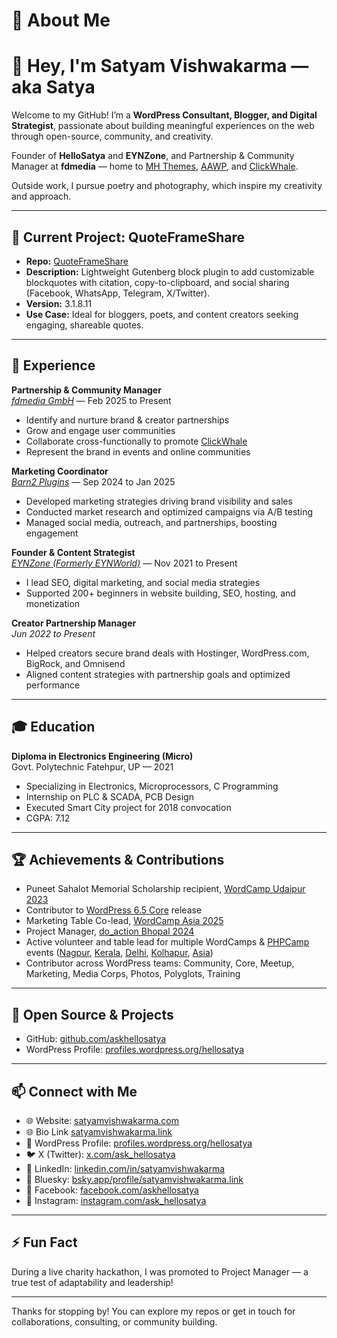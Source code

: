 # 🚀 About Me

# 👋 Hey, I'm Satyam Vishwakarma — aka Satya

Welcome to my GitHub! I’m a **WordPress Consultant, Blogger, and Digital Strategist**, passionate about building meaningful experiences on the web through open-source, community, and creativity.

Founder of **HelloSatya** and **EYNZone**, and Partnership & Community Manager at **fdmedia** — home to [MH Themes](https://mhthemes.com/), [AAWP](https://getaawp.com/), and [ClickWhale](https://clickwhale.pro/).

Outside work, I pursue poetry and photography, which inspire my creativity and approach.

---

## 🔭 Current Project: QuoteFrameShare

- **Repo:** [QuoteFrameShare](https://github.com/askhellosatya/quoteframeshare)  
- **Description:** Lightweight Gutenberg block plugin to add customizable blockquotes with citation, copy-to-clipboard, and social sharing (Facebook, WhatsApp, Telegram, X/Twitter).  
- **Version:** 3.1.8.11  
- **Use Case:** Ideal for bloggers, poets, and content creators seeking engaging, shareable quotes.

---

## 💼 Experience

**Partnership & Community Manager**  
_[fdmedia GmbH](https://fdmedia.io/)_ — Feb 2025 to Present  
- Identify and nurture brand & creator partnerships  
- Grow and engage user communities  
- Collaborate cross-functionally to promote [ClickWhale](https://clickwhale.pro/) 
- Represent the brand in events and online communities  

**Marketing Coordinator**  
_[Barn2 Plugins](https://barn2.com/)_ — Sep 2024 to Jan 2025  
- Developed marketing strategies driving brand visibility and sales  
- Conducted market research and optimized campaigns via A/B testing  
- Managed social media, outreach, and partnerships, boosting engagement  

**Founder & Content Strategist**  
_[EYNZone (Formerly EYNWorld)](https://eynzone.com/)_ — Nov 2021 to Present  
- I lead SEO, digital marketing, and social media strategies  
- Supported 200+ beginners in website building, SEO, hosting, and monetization  

**Creator Partnership Manager**  
_Jun 2022 to Present_  
- Helped creators secure brand deals with Hostinger, WordPress.com, BigRock, and Omnisend  
- Aligned content strategies with partnership goals and optimized performance  

---

## 🎓 Education

**Diploma in Electronics Engineering (Micro)**  
Govt. Polytechnic Fatehpur, UP — 2021  
- Specializing in Electronics, Microprocessors, C Programming  
- Internship on PLC & SCADA, PCB Design  
- Executed Smart City project for 2018 convocation  
- CGPA: 7.12  

---

## 🏆 Achievements & Contributions

- Puneet Sahalot Memorial Scholarship recipient, [WordCamp Udaipur 2023](https://udaipur.wordcamp.org/2023/puneet-sahalot-memorial-scholarship-winners/)  
- Contributor to [WordPress 6.5 Core](https://wordpress.org/news/2024/04/regina/) release  
- Marketing Table Co-lead, [WordCamp Asia 2025](https://asia.wordcamp.org/2025/contributor-day/)  
- Project Manager, [do_action Bhopal 2024](https://doaction.wpbhopal.org/)
- Active volunteer and table lead for multiple WordCamps & [PHPCamp](https://phpcamp.org/2024/volunteers/) events ([Nagpur](https://nagpur.wordcamp.org/2024/volunteers/), [Kerala](https://kerala.wordcamp.org/2024/volunteers/), [Delhi](https://delhi.wordcamp.org/2024/volunteers/), [Kolhapur](https://kolhapur.wordcamp.org/2025/volunteers/), [Asia](https://asia.wordcamp.org/2025/volunteers/))  
- Contributor across WordPress teams: Community, Core, Meetup, Marketing, Media Corps, Photos, Polyglots, Training  

---

## 🌱 Open Source & Projects

- GitHub: [github.com/askhellosatya](https://github.com/askhellosatya)  
- WordPress Profile: [profiles.wordpress.org/hellosatya](https://profiles.wordpress.org/hellosatya)  

---

## 📫 Connect with Me

- 🌐 Website: [satyamvishwakarma.com](https://satyamvishwakarma.com)
- 🌐 Bio Link [satyamvishwakarma.link](https://satyamvishwakarma.link/)
- 🐘 WordPress Profile: [profiles.wordpress.org/hellosatya](https://profiles.wordpress.org/hellosatya)  
- 🐦 X (Twitter): [x.com/ask_hellosatya](https://x.com/ask_hellosatya)  
- 💼 LinkedIn: [linkedin.com/in/satyamvishwakarma](https://www.linkedin.com/in/satyamvishwakarma)  
- 🌟 Bluesky: [bsky.app/profile/satyamvishwakarma.link](https://bsky.app/profile/satyamvishwakarma.link)  
- 📘 Facebook: [facebook.com/askhellosatya](https://facebook.com/askhellosatya)  
- 📸 Instagram: [instagram.com/ask_hellosatya](https://instagram.com/ask_hellosatya)  

---

## ⚡ Fun Fact

During a live charity hackathon, I was promoted to Project Manager — a true test of adaptability and leadership!

---

Thanks for stopping by! You can explore my repos or get in touch for collaborations, consulting, or community building.

